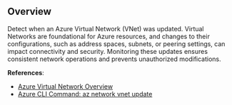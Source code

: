 ## Overview

Detect when an Azure Virtual Network (VNet) was updated. Virtual Networks are foundational for Azure resources, and changes to their configurations, such as address spaces, subnets, or peering settings, can impact connectivity and security. Monitoring these updates ensures consistent network operations and prevents unauthorized modifications.

**References**:
- [Azure Virtual Network Overview](https://learn.microsoft.com/en-us/azure/virtual-network/virtual-networks-overview)
- [Azure CLI Command: az network vnet update](https://learn.microsoft.com/en-us/cli/azure/network/vnet?view=azure-cli-latest#az-network-vnet-update)
